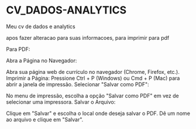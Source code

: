 # CV_DADOS-ANALYTICS
Meu cv de dados e analytics

apos fazer alteracao para suas informacoes, para imprimir para pdf 

Para PDF:

Abra a Página no Navegador:

Abra sua página web de currículo no navegador (Chrome, Firefox, etc.).
Imprimir a Página: Pressione Ctrl + P (Windows) ou Cmd + P (Mac) para abrir a janela de impressão.
Selecionar "Salvar como PDF":

No menu de impressão, escolha a opção "Salvar como PDF" em vez de selecionar uma impressora.
Salvar o Arquivo:

Clique em "Salvar" e escolha o local onde deseja salvar o PDF. Dê um nome ao arquivo e clique em "Salvar".
